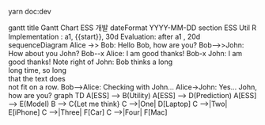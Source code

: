 yarn doc:dev


<mermaid>
gantt
  title Gantt Chart ESS 개발
  dateFormat  YYYY-MM-DD
  section ESS Util
  R Implementation : a1, {{start}}, 30d
  Evaluation: after a1  , 20d
</mermaid>

<mermaid>
sequenceDiagram
  Alice ->> Bob: Hello Bob, how are you?
  Bob-->>John: How about you John?
  Bob--x Alice: I am good thanks!
  Bob-x John: I am good thanks!
  Note right of John: Bob thinks a long<br/>long time, so long<br/>that the text does<br/>not fit on a row.
  Bob-->Alice: Checking with John...
  Alice->John: Yes... John, how are you?
</mermaid>

<mermaid>
graph TD
  A[ESS] --> B(Utility)
  A[ESS] --> D(Prediction)
  A[ESS] --> E(Model)
  B --> C{Let me think}
  C -->|One| D[Laptop]
  C -->|Two| E[iPhone]
  C -->|Three| F[Car]
  C -->|Four| F[Mac]
</mermaid>